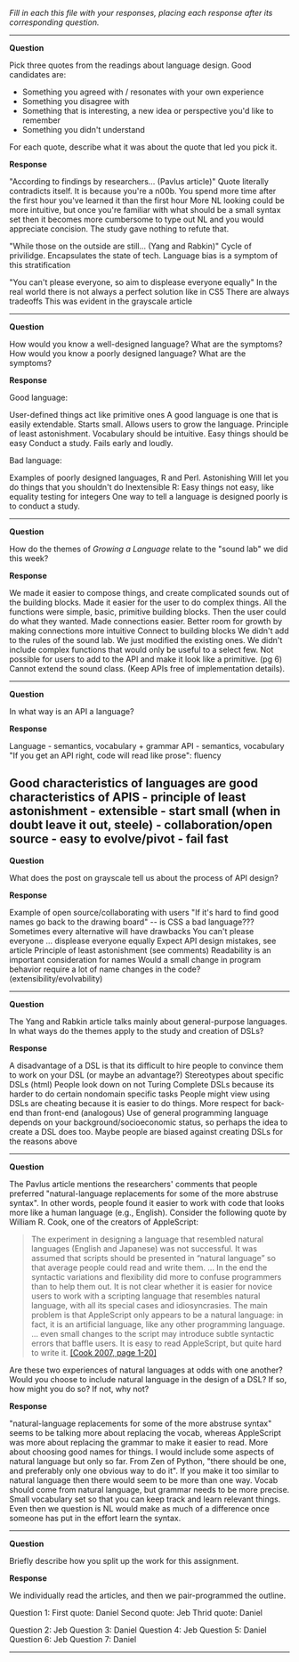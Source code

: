 _Fill in each this file with your responses, placing each response after its
corresponding question._

---

**Question**

Pick three quotes from the readings about language design. Good candidates 
are:

   + Something you agreed with / resonates with your own experience
   + Something you disagree with
   + Something that is interesting, a new idea or perspective you'd like to remember
   + Something you didn't understand

For each quote, describe what it was about the quote that led you pick it.

**Response**

"According to findings by researchers... (Pavlus article)"
	Quote literally contradicts itself.  It is because you're a n00b.
	You spend more time after the first hour you've learned it than the first hour
	More NL looking could be more intuitive, but once you're familiar with what should be a small syntax set then it becomes more cumbersome to type out NL and you would appreciate concision.
	The study gave nothing to refute that.

"While those on the outside are still... (Yang and Rabkin)"
	Cycle of privilidge.
	Encapsulates the state of tech.
	Language bias is a symptom of this stratification

"You can't please everyone, so aim to displease everyone equally"
	In the real world there is not always a perfect solution like in CS5
	There are always tradeoffs
	This was evident in the grayscale article


---

**Question**

How would you know a well-designed language? What are the symptoms? How would
you know a poorly designed language? What are the symptoms?

**Response**

Good language:

User-defined things act like primitive ones
A good language is one that is easily extendable.  Starts small. Allows users to grow the language.
Principle of least astonishment.  Vocabulary should be intuitive.
Easy things should be easy
Conduct a study.
Fails early and loudly.

Bad language:

Examples of poorly designed languages, R and Perl.
Astonishing
Will let you do things that you shouldn't do
Inextensible
R: Easy things not easy, like equality testing for integers
One way to tell a language is designed poorly is to conduct a study.




---

**Question**

How do the themes of _Growing a Language_ relate to the "sound lab" we did this week?

**Response**

We made it easier to compose things, and create complicated sounds out of the building blocks.  Made it easier for the user to do complex things.
All the functions were simple, basic, primitive building blocks.  Then the user could do what they wanted.  Made connections easier.  Better room for growth by making connections more intuitive
Connect to building blocks
We didn't add to the rules of the sound lab.  We just modified the existing ones.
We didn't include complex functions that would only be useful to a select few.
Not possible for users to add to the API and make it look like a primitive. (pg 6)  Cannot extend the sound class. (Keep APIs free of implementation details).



---
 
**Question**


In what way is an API a language? 

**Response**

Language - semantics, vocabulary + grammar
API - semantics, vocabulary
"If you get an API right, code will read like prose": fluency

Good characteristics of languages are good characteristics of APIS
	- principle of least astonishment
	- extensible
	- start small (when in doubt leave it out, steele)
	- collaboration/open source
	- easy to evolve/pivot
	- fail fast
---

**Question**

What does the post on grayscale tell us about the process of API design?

**Response**

Example of open source/collaborating with users
"If it's hard to find good names go back to the drawing board" -- is CSS a bad language???
Sometimes every alternative will have drawbacks
	You can't please everyone ... displease everyone equally
Expect API design mistakes, see article
Principle of least astonishment (see comments)
Readability is an important consideration for names
Would a small change in program behavior require a lot of name changes in the code? (extensibility/evolvability)

---

**Question**

The Yang and Rabkin article talks mainly about general-purpose languages. In 
what ways do the themes apply to the study and creation of DSLs?

**Response**

A disadvantage of a DSL is that its difficult to hire people to convince them to work on your DSL (or maybe an advantage?)
Stereotypes about specific DSLs (html)
People look down on not Turing Complete DSLs because its harder to do certain nondomain specific tasks
People might view using DSLs are cheating because it is easier to do things.
More respect for back-end than front-end (analogous)
Use of general programming language depends on your background/socioeconomic status, so perhaps the idea to create a DSL does too.
Maybe people are biased against creating DSLs for the reasons above



---

**Question**

The Pavlus article mentions the researchers' comments that people preferred
"natural-language replacements for some of the more abstruse syntax". In other 
words, people found it easier to work with code that looks more like a human language (e.g.,
English). Consider the following quote by William R. Cook, one of the creators
of AppleScript:


> The experiment in designing a language that resembled natural languages (English
> and Japanese) was not successful. It was assumed that scripts should be
> presented in “natural language” so that average people could read and write
> them. … In the end the syntactic variations and flexibility did more to confuse
> programmers than to help them out. It is not clear whether it is easier for
> novice users to work with a scripting language that resembles natural language,
> with all its special cases and idiosyncrasies. The main problem is that
> AppleScript only appears to be a natural language: in fact, it is an artificial
> language, like any other programming language. … even small changes to the
> script may introduce subtle syntactic errors that baffle users. It is easy to
> read AppleScript, but quite hard to write it.
[[Cook 2007, page 1-20]](https://dl.acm.org/citation.cfm?doid=1238844.1238845)

Are these two experiences of natural languages at odds with one another? Would
you choose to include natural language in the design of a DSL? If so, how might
you do so? If not, why not?

**Response**

"natural-language replacements for some of the more abstruse syntax" seems to be talking more about replacing the vocab, whereas AppleScript was more about replacing the grammar to make it easier to read.  More about choosing good names for things.
I would include some aspects of natural language but only so far.
From Zen of Python, "there should be one, and preferably only one obvious way to do it".  If you make it too similar to natural language then there would seem to be more than one way.
Vocab should come from natural language, but grammar needs to be more precise.
Small vocabulary set so that you can keep track and learn relevant things.
Even then we question is NL would make as much of a difference once someone has put in the effort learn the syntax.


---

**Question**

Briefly describe how you split up the work for this assignment.

**Response**

We individually read the articles, and then we pair-programmed the outline.

Question 1:
	First quote: Daniel
	Second quote: Jeb
	Thrid quote: Daniel

Question 2: Jeb
Question 3: Daniel
Question 4: Jeb
Question 5: Daniel
Question 6: Jeb
Question 7: Daniel


---
